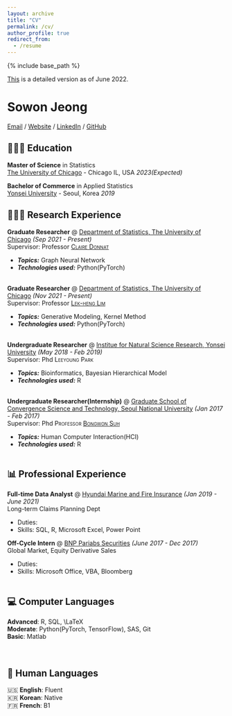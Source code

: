 ```yaml
---
layout: archive
title: "CV"
permalink: /cv/
author_profile: true
redirect_from:
  - /resume
---
```


{% include base_path %}

[This]() is a detailed version as of June 2022.

# Sowon Jeong

[Email](mailto:sowonjeong@uchicago.edu) / [Website](https://sowonjeong.github.io) / [LinkedIn](https://www.linkedin.com/in/sowonjeong/) / [GitHub](https://github.com/sowonjeong/) 

## 👩🏻‍🎓 Education

**Master of Science** in Statistics<br>
[The University of Chicago](https://www.american.edu/) - Chicago IL, USA _2023(Expected)_

**Bachelor of Commerce** in Applied Statistics<br>
[Yonsei University](https://www.beloit.edu/) - Seoul, Korea _2019_


## 👩🏻‍💻 Research Experience

**Graduate Researcher** @ [Department of Statistics, The University of Chicago](https://stat.uchicago.edu/) _(Sep 2021 - Present)_ <br>
Supervisor: Professor <span style="font-variant:small-caps;">[Claire Donnat](https://donnate.github.io/)</span> <br>
  - **_Topics:_** Graph Neural Network 
  - **_Technologies used:_** Python(PyTorch)
<br><br>

**Graduate Researcher** @ [Department of Statistics, The University of Chicago](https://stat.uchicago.edu/) _(Nov 2021 - Present)_ <br>
Supervisor: Professor <span style="font-variant:small-caps;">[Lek-heng Lim](https://www.stat.uchicago.edu/~lekheng/)</span> <br>
  - **_Topics:_** Generative Modeling, Kernel Method
  - **_Technologies used:_** Python(PyTorch)
<br><br>

**Undergraduate Researcher** @ [Institue for Natural Science Research, Yonsei University](https://nsri.yonsei.ac.kr/nslab/index.do) _(May 2018 - Feb 2019)_ <br>
Supervisor: Phd <span style="font-variant:small-caps;"> Leeyoung Park </span> <br>
  - **_Topics:_** Bioinformatics, Bayesian Hierarchical Model
  - **_Technologies used:_** R
<br><br>

**Undergraduate Researcher(Internship)** @ [Graduate School of Convergence Science and Technology, Seoul National University](https://convergence.snu.ac.kr/) _(Jan 2017 - Feb 2017)_ <br>
Supervisor: Phd <span style="font-variant:small-caps;"> Professor [Bongwon Suh](http://hcc.snu.ac.kr/wordpress/people/bongwon-suh) </span> <br>
  - **_Topics:_** Human Computer Interaction(HCI)
  - **_Technologies used:_** R
<br><br>
    

## 📊 Professional Experience

**Full-time Data Analyst** @ [Hyundai Marine and Fire Insurance]([https://hack.touchyfeely.tech/](http://www.hyundaiinsuranceusa.com/)) _(Jan 2019 - June 2021)_ <br>
Long-term Claims Planning Dept <br>
  * Duties:
  * Skills: SQL, R, Microsoft Excel, Power Point 

**Off-Cycle Intern** @ [BNP Pariabs Securities]([https://dev.to/](https://www.bnpparibas.co.kr/en/corporates-institutions/bnp-paribas-securities-korea/)) _(June 2017 - Dec 2017)_ <br>
Global Market, Equity Derivative Sales <br>
  * Duties:
  * Skills: Microsoft Office, VBA, Bloomberg
<br><br>


## 💻 Computer Languages

**Advanced**: R, SQL, \LaTeX <br>
**Moderate**: Python(PyTorch, TensorFlow), SAS, Git <br>
**Basic**: Matlab <br>
<br><br>

## 💬 Human Languages

🇺🇸 **English**: Fluent <br>
🇰🇷 **Korean**: Native <br>
🇫🇷 **French**: B1
<br><br>


